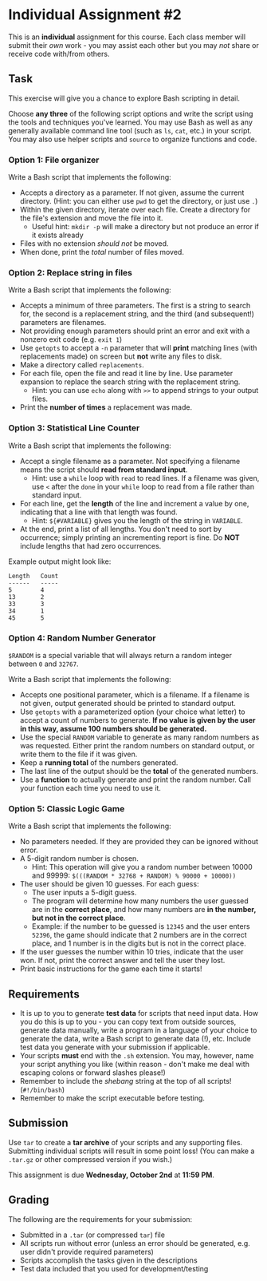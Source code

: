 # Individual Assignment #2

This is an **individual** assignment for this course. Each class member will submit their *own* work - you may assist each other but you may *not* share or receive code with/from others.

## Task

This exercise will give you a chance to explore Bash scripting in detail.

Choose **any three** of the following script options and write the script using the tools and techniques you've learned. You may use Bash as well as any generally available command line tool (such as `ls`, `cat`, etc.) in your script. You may also use helper scripts and `source` to organize functions and code.

### Option 1: File organizer

Write a Bash script that implements the following:

* Accepts a directory as a parameter. If not given, assume the current directory. (Hint: you can either use `pwd` to get the directory, or just use `.`)
* Within the given directory, iterate over each file. Create a directory for the file's extension and move the file into it.
  * Useful hint: `mkdir -p` will make a directory but not produce an error if it exists already
* Files with no extension *should not* be moved.
* When done, print the *total* number of files moved.

### Option 2: Replace string in files

Write a Bash script that implements the following:

* Accepts a minimum of three parameters. The first is a string to search for, the second is a replacement string, and the third (and subsequent!) parameters are filenames.
* Not providing enough parameters should print an error and exit with a nonzero exit code (e.g. `exit 1`)
* Use `getopts` to accept a `-n` parameter that will **print** matching lines (with replacements made) on screen but **not** write any files to disk.
* Make a directory called `replacements`.
* For each file, open the file and read it line by line. Use parameter expansion to replace the search string with the replacement string.
  * Hint: you can use `echo` along with `>>` to append strings to your output files.
* Print the **number of times** a replacement was made.

### Option 3: Statistical Line Counter

Write a Bash script that implements the following:

* Accept a single filename as a parameter. Not specifying a filename means the script should **read from standard input**.
  * Hint: use a `while` loop with `read` to read lines. If a filename was given, use `<` after the `done` in your `while` loop to read from a file rather than standard input.
* For each line, get the **length** of the line and increment a value by one, indicating that a line with that length was found.
  * Hint: `${#VARIABLE}` gives you the length of the string in `VARIABLE`.
* At the end, print a list of all lengths. You don't need to sort by occurrence; simply printing an incrementing report is fine. Do **NOT** include lengths that had zero occurrences.

Example output might look like:

    Length   Count
    ------   -----
    5        4
    13       2
    33       3
    34       1
    45       5

### Option 4: Random Number Generator

`$RANDOM` is a special variable that will always return a random integer between `0` and `32767`.

Write a Bash script that implements the following:

* Accepts one positional parameter, which is a filename. If a filename is not given, output generated should be printed to standard output.
* Use `getopts` with a parameterized option (your choice what letter) to accept a count of numbers to generate. **If no value is given by the user in this way, assume 100 numbers should be generated.**
* Use the special `RANDOM` variable to generate as many random numbers as was requested. Either print the random numbers on standard output, or write them to the file if it was given.
* Keep a **running total** of the numbers generated.
* The last line of the output should be the **total** of the generated numbers.
* Use a **function** to actually generate and print the random number. Call your function each time you need to use it.

### Option 5: Classic Logic Game

Write a Bash script that implements the following:

* No parameters needed. If they are provided they can be ignored without error.
* A 5-digit random number is chosen. 
  * Hint: This operation will give you a random number between 10000 and 99999: `$(((RANDOM * 32768 + RANDOM) % 90000 + 10000))`
* The user should be given 10 guesses. For each guess:
  * The user inputs a 5-digit guess.
  * The program will determine how many numbers the user guessed are in the **correct place**, and how many numbers are **in the number, but not in the correct place**.
  * Example: if the number to be guessed is `12345` and the user enters `52396`, the game should indicate that 2 numbers are in the correct place, and 1 number is in the digits but is not in the correct place.
* If the user guesses the number within 10 tries, indicate that the user won. If not, print the correct answer and tell the user they lost.
* Print basic instructions for the game each time it starts!

## Requirements

* It is up to you to generate **test data** for scripts that need input data. How you do this is up to you - you can copy text from outside sources, generate data manually, write a program in a language of your choice to generate the data, write a Bash script to generate data (!), etc. Include test data you generate with your submission if applicable.
* Your scripts **must** end with the `.sh` extension. You may, however, name your script anything you like (within reason - don't make me deal with escaping colons or forward slashes please!)
* Remember to include the *shebang* string at the top of all scripts! (`#!/bin/bash`)
* Remember to make the script executable before testing.

## Submission

Use `tar` to create a **tar archive** of your scripts and any supporting files. Submitting individual scripts will result in some point loss! (You can make a `.tar.gz` or other compressed version if you wish.)

This assignment is due **Wednesday, October 2nd** at **11:59 PM**. 

## Grading

The following are the requirements for your submission:

* Submitted in a `.tar` (or compressed `tar`) file
* All scripts run without error (unless an error should be generated, e.g. user didn't provide required parameters)
* Scripts accomplish the tasks given in the descriptions
* Test data included that you used for development/testing
